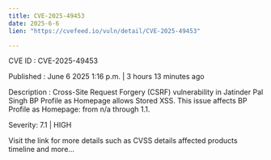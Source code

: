 ```yaml
---
title: CVE-2025-49453
date: 2025-6-6
lien: "https://cvefeed.io/vuln/detail/CVE-2025-49453"

---
```


CVE ID : CVE-2025-49453

Published :  June 6
2025
1:16 p.m. | 3 hours
13 minutes ago

Description : Cross-Site Request Forgery (CSRF) vulnerability in Jatinder Pal Singh BP Profile as Homepage allows Stored XSS. This issue affects BP Profile as Homepage: from n/a through 1.1.

Severity: 7.1 | HIGH

Visit the link for more details
such as CVSS details
affected products
timeline
and more...
